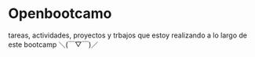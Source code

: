 # Openbootcamo
tareas, actividades, proyectos y trbajos que estoy realizando a lo largo de este bootcamp
＼(￣▽￣)／
